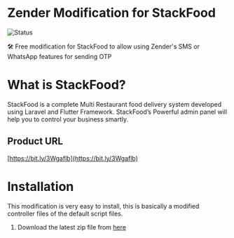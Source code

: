 # Zender Modification for StackFood

![Status](https://img.shields.io/badge/status-released-blue?style=for-the-badge)

🛠 Free modification for StackFood to allow using Zender's SMS or WhatsApp features for sending OTP

# What is StackFood?

StackFood is a complete Multi Restaurant food delivery system developed using Laravel and Flutter Framework. StackFood’s Powerful admin panel will help you to control your business smartly.

## Product URL

[https://bit.ly/3Wgaflb](https://bit.ly/3Wgaflb)

# Installation

This modification is very easy to install, this is basically a modified controller files of the default script files.

1. Download the latest zip file from [here]()
